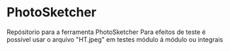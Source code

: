 # PhotoSketcher
Repósitorio para a ferramenta PhotoSketcher
Para efeitos de teste é possivel usar o arquivo "HT.jpeg" em testes módulo á módulo ou integrais
